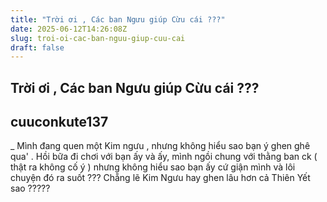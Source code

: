 ```yaml
---
title: "Trời ơi , Các ban Ngưu giúp Cừu cái ???"
date: 2025-06-12T14:26:08Z
slug: troi-oi-cac-ban-nguu-giup-cuu-cai
draft: false
---
```


## Trời ơi , Các ban Ngưu giúp Cừu cái ???

## cuuconkute137

_ Mình đang quen một Kim ngưu , nhưng không hiểu sao bạn ý ghen ghê qua' . Hồi bữa đi chơi với bạn ấy và ấy, mình ngồi chung với thằng ban ck ( thật ra không cố ý  ) nhưng không hiểu sao bạn ấy cứ giận mình và lôi chuyện đó ra suốt ??? Chẵng lẽ Kim Ngưu hay ghen lâu hơn cả Thiên Yết sao ?????